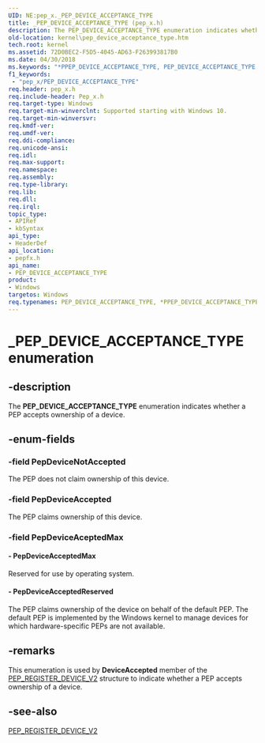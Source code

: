 ```yaml
---
UID: NE:pep_x._PEP_DEVICE_ACCEPTANCE_TYPE
title: _PEP_DEVICE_ACCEPTANCE_TYPE (pep_x.h)
description: The PEP_DEVICE_ACCEPTANCE_TYPE enumeration indicates whether a PEP accepts ownership of a device.
old-location: kernel\pep_device_acceptance_type.htm
tech.root: kernel
ms.assetid: 72D0BEC2-F5D5-4045-AD63-F263993817B0
ms.date: 04/30/2018
ms.keywords: "*PPEP_DEVICE_ACCEPTANCE_TYPE, PEP_DEVICE_ACCEPTANCE_TYPE, PEP_DEVICE_ACCEPTANCE_TYPE enumeration [Kernel-Mode Driver Architecture], PepDeviceAccepted, PepDeviceAcceptedMax, PepDeviceAcceptedReserved, PepDeviceNotAccepted, _PEP_DEVICE_ACCEPTANCE_TYPE, kernel.pep_device_acceptance_type, pepfx/PEP_DEVICE_ACCEPTANCE_TYPE, pepfx/PepDeviceAccepted, pepfx/PepDeviceAcceptedMax, pepfx/PepDeviceAcceptedReserved, pepfx/PepDeviceNotAccepted"
f1_keywords:
 - "pep_x/PEP_DEVICE_ACCEPTANCE_TYPE"
req.header: pep_x.h
req.include-header: Pep_x.h
req.target-type: Windows
req.target-min-winverclnt: Supported starting with Windows 10.
req.target-min-winversvr: 
req.kmdf-ver: 
req.umdf-ver: 
req.ddi-compliance: 
req.unicode-ansi: 
req.idl: 
req.max-support: 
req.namespace: 
req.assembly: 
req.type-library: 
req.lib: 
req.dll: 
req.irql: 
topic_type:
- APIRef
- kbSyntax
api_type:
- HeaderDef
api_location:
- pepfx.h
api_name:
- PEP_DEVICE_ACCEPTANCE_TYPE
product:
- Windows
targetos: Windows
req.typenames: PEP_DEVICE_ACCEPTANCE_TYPE, *PPEP_DEVICE_ACCEPTANCE_TYPE
---
```


# _PEP_DEVICE_ACCEPTANCE_TYPE enumeration


## -description


The <b>PEP_DEVICE_ACCEPTANCE_TYPE</b> enumeration indicates whether a PEP accepts ownership of a device.


## -enum-fields




### -field PepDeviceNotAccepted

The PEP does not claim ownership of this device.


### -field PepDeviceAccepted

The PEP claims ownership of this device.


### -field PepDeviceAceptedMax




#### - PepDeviceAcceptedMax

Reserved for use by operating system.


#### - PepDeviceAcceptedReserved

The PEP claims ownership of the device on behalf of the default PEP. The default PEP is implemented by the Windows kernel to manage devices for which hardware-specific PEPs are not available.


## -remarks



This enumeration is used by <b>DeviceAccepted</b> member of the <a href="https://docs.microsoft.com/windows-hardware/drivers/ddi/pepfx/ns-pepfx-_pep_register_device_v2">PEP_REGISTER_DEVICE_V2</a> structure to indicate whether a PEP accepts ownership of a device.




## -see-also




<a href="https://docs.microsoft.com/windows-hardware/drivers/ddi/pepfx/ns-pepfx-_pep_register_device_v2">PEP_REGISTER_DEVICE_V2</a>
 

 

